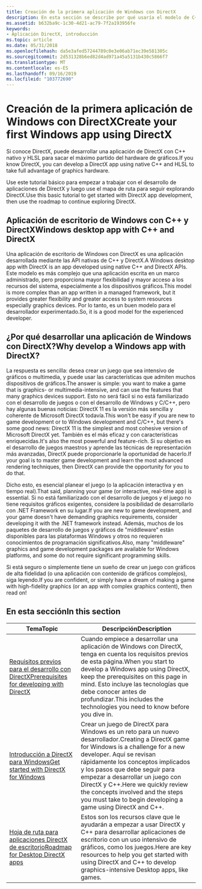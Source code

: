 ```yaml
---
title: Creación de la primera aplicación de Windows con DirectX
description: En esta sección se describe por qué usaría el modelo de C++ para el desarrollo de aplicaciones de la tienda Windows y proporciona tutoriales y procedimientos básicos para empezar a trabajar con el desarrollo de aplicaciones de DirectX.
ms.assetid: b632ba9c-1c30-4d21-ac79-7f2a193956fe
keywords:
- Aplicación DirectX, introducción
ms.topic: article
ms.date: 05/31/2018
ms.openlocfilehash: da5e3afed57244789c0e3e06ab71ec39e581305c
ms.sourcegitcommit: 2d531328b6ed82d4ad971a45a5131b430c5866f7
ms.translationtype: MT
ms.contentlocale: es-ES
ms.lasthandoff: 09/16/2019
ms.locfileid: "103772690"
---
```

# <a name="create-your-first-windows-app-using-directx"></a><span data-ttu-id="13491-104">Creación de la primera aplicación de Windows con DirectX</span><span class="sxs-lookup"><span data-stu-id="13491-104">Create your first Windows app using DirectX</span></span>

<span data-ttu-id="13491-105">Si conoce DirectX, puede desarrollar una aplicación de DirectX con C++ nativo y HLSL para sacar el máximo partido del hardware de gráficos.</span><span class="sxs-lookup"><span data-stu-id="13491-105">If you know DirectX, you can develop a DirectX app using native C++ and HLSL to take full advantage of graphics hardware.</span></span>

<span data-ttu-id="13491-106">Use este tutorial básico para empezar a trabajar con el desarrollo de aplicaciones de DirectX y luego use el mapa de ruta para seguir explorando DirectX.</span><span class="sxs-lookup"><span data-stu-id="13491-106">Use this basic tutorial to get started with DirectX app development, then use the roadmap to continue exploring DirectX.</span></span>

## <a name="windows-desktop-app-with-c-and-directx"></a><span data-ttu-id="13491-107">Aplicación de escritorio de Windows con C++ y DirectX</span><span class="sxs-lookup"><span data-stu-id="13491-107">Windows desktop app with C++ and DirectX</span></span>

<span data-ttu-id="13491-108">Una aplicación de escritorio de Windows con DirectX es una aplicación desarrollada mediante las API nativas de C++ y DirectX.</span><span class="sxs-lookup"><span data-stu-id="13491-108">A Windows desktop app with DirectX is an app developed using native C++ and DirectX APIs.</span></span> <span data-ttu-id="13491-109">Este modelo es más complejo que una aplicación escrita en un marco administrado, pero proporciona mayor flexibilidad y mayor acceso a los recursos del sistema, especialmente a los dispositivos gráficos.</span><span class="sxs-lookup"><span data-stu-id="13491-109">This model is more complex than an app written in a managed framework, but it provides greater flexibility and greater access to system resources especially graphics devices.</span></span> <span data-ttu-id="13491-110">Por lo tanto, es un buen modelo para el desarrollador experimentado.</span><span class="sxs-lookup"><span data-stu-id="13491-110">So, it is a good model for the experienced developer.</span></span>

## <a name="why-develop-a-windows-app-with-directx"></a><span data-ttu-id="13491-111">¿Por qué desarrollar una aplicación de Windows con DirectX?</span><span class="sxs-lookup"><span data-stu-id="13491-111">Why develop a Windows app with DirectX?</span></span>

<span data-ttu-id="13491-112">La respuesta es sencilla: desea crear un juego que sea intensivo de gráficos o multimedia, y puede usar las características que admiten muchos dispositivos de gráficos.</span><span class="sxs-lookup"><span data-stu-id="13491-112">The answer is simple: you want to make a game that is graphics- or multimedia-intensive, and can use the features that many graphics devices support.</span></span> <span data-ttu-id="13491-113">Esto no será fácil si no está familiarizado con el desarrollo de juegos o con el desarrollo de Windows y C/C++, pero hay algunas buenas noticias: DirectX 11 es la versión más sencilla y coherente de Microsoft DirectX todavía.</span><span class="sxs-lookup"><span data-stu-id="13491-113">This won't be easy if you are new to game development or to Windows development and C/C++, but there's some good news: DirectX 11 is the simplest and most cohesive version of Microsoft DirectX yet.</span></span> <span data-ttu-id="13491-114">También es el más eficaz y con características enriquecidas.</span><span class="sxs-lookup"><span data-stu-id="13491-114">It's also the most powerful and feature-rich.</span></span> <span data-ttu-id="13491-115">Si su objetivo es el desarrollo de juegos maestros y aprende las técnicas de representación más avanzadas, DirectX puede proporcionarle la oportunidad de hacerlo.</span><span class="sxs-lookup"><span data-stu-id="13491-115">If your goal is to master game development and learn the most advanced rendering techniques, then DirectX can provide the opportunity for you to do that.</span></span>

<span data-ttu-id="13491-116">Dicho esto, es esencial planear el juego (o la aplicación interactiva y en tiempo real).</span><span class="sxs-lookup"><span data-stu-id="13491-116">That said, planning your game (or interactive, real-time app) is essential.</span></span> <span data-ttu-id="13491-117">Si no está familiarizado con el desarrollo de juegos y el juego no tiene requisitos gráficos exigentes, considere la posibilidad de desarrollarlo con .NET Framework en su lugar.</span><span class="sxs-lookup"><span data-stu-id="13491-117">If you are new to game development, and your game doesn't have demanding graphics requirements, consider developing it with the .NET framework instead.</span></span> <span data-ttu-id="13491-118">Además, muchos de los paquetes de desarrollo de juegos y gráficos de "middleware" están disponibles para las plataformas Windows y otros no requieren conocimientos de programación significativos.</span><span class="sxs-lookup"><span data-stu-id="13491-118">Also, many "middleware" graphics and game development packages are available for Windows platforms, and some do not require significant programming skills.</span></span>

<span data-ttu-id="13491-119">Si está seguro o simplemente tiene un sueño de crear un juego con gráficos de alta fidelidad (o una aplicación con contenido de gráficos complejos), siga leyendo.</span><span class="sxs-lookup"><span data-stu-id="13491-119">If you are confident, or simply have a dream of making a game with high-fidelity graphics (or an app with complex graphics content), then read on!</span></span>

## <a name="in-this-section"></a><span data-ttu-id="13491-120">En esta sección</span><span class="sxs-lookup"><span data-stu-id="13491-120">In this section</span></span>



| <span data-ttu-id="13491-121">Tema</span><span class="sxs-lookup"><span data-stu-id="13491-121">Topic</span></span>                                                                                                                     | <span data-ttu-id="13491-122">Descripción</span><span class="sxs-lookup"><span data-stu-id="13491-122">Description</span></span>                                                                                                                                                                                                   |
|---------------------------------------------------------------------------------------------------------------------------|---------------------------------------------------------------------------------------------------------------------------------------------------------------------------------------------------------------|
| [<span data-ttu-id="13491-123">Requisitos previos para el desarrollo con DirectX</span><span class="sxs-lookup"><span data-stu-id="13491-123">Prerequisites for developing with DirectX</span></span>](pre-requisites-for-developing-a-tailored-c---with-directx-app.md)<br/> | <span data-ttu-id="13491-124">Cuando empiece a desarrollar una aplicación de Windows con DirectX, tenga en cuenta los requisitos previos de esta página.</span><span class="sxs-lookup"><span data-stu-id="13491-124">When you start to develop a Windows app using DirectX, keep the prerequisites on this page in mind.</span></span> <span data-ttu-id="13491-125">Esto incluye las tecnologías que debe conocer antes de profundizar.</span><span class="sxs-lookup"><span data-stu-id="13491-125">This includes the technologies you need to know before you dive in.</span></span><br/>                            |
| [<span data-ttu-id="13491-126">Introducción a DirectX para Windows</span><span class="sxs-lookup"><span data-stu-id="13491-126">Get started with DirectX for Windows</span></span>](getting-started-with-a-directx-game.md)<br/>                                | <span data-ttu-id="13491-127">Crear un juego de DirectX para Windows es un reto para un nuevo desarrollador.</span><span class="sxs-lookup"><span data-stu-id="13491-127">Creating a DirectX game for Windows is a challenge for a new developer.</span></span> <span data-ttu-id="13491-128">Aquí se revisan rápidamente los conceptos implicados y los pasos que debe seguir para empezar a desarrollar un juego con DirectX y C++.</span><span class="sxs-lookup"><span data-stu-id="13491-128">Here we quickly review the concepts involved and the steps you must take to begin developing a game using DirectX and C++.</span></span><br/> |
| [<span data-ttu-id="13491-129">Hoja de ruta para aplicaciones DirectX de escritorio</span><span class="sxs-lookup"><span data-stu-id="13491-129">Roadmap for Desktop DirectX apps</span></span>](roadmap-for-metro-style-apps-using-directx.md)<br/>                             | <span data-ttu-id="13491-130">Estos son los recursos clave que le ayudarán a empezar a usar DirectX y C++ para desarrollar aplicaciones de escritorio con un uso intensivo de gráficos, como los juegos.</span><span class="sxs-lookup"><span data-stu-id="13491-130">Here are key resources to help you get started with using DirectX and C++ to develop graphics-intensive Desktop apps, like games.</span></span> <br/>                                                                 |



 

 

 





